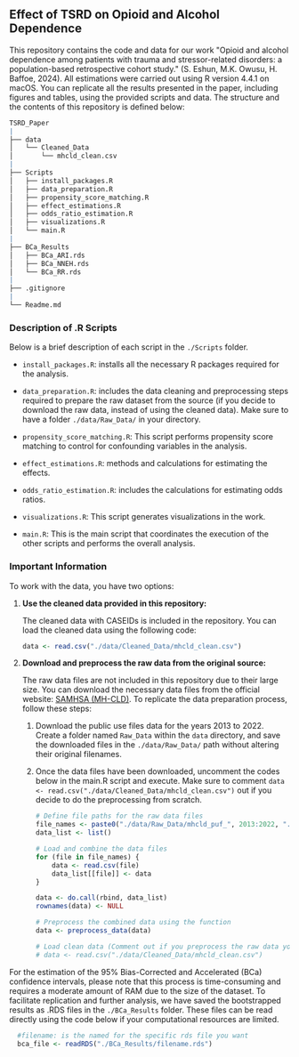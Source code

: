 

## Effect of TSRD on Opioid and Alcohol Dependence

This repository contains the code and data for our work "Opioid and alcohol dependence among patients with trauma and stressor-related disorders: a population-based retrospective cohort study." (S. Eshun, M.K. Owusu, H. Baffoe, 2024). All estimations were carried out using R version 4.4.1 on macOS. You can replicate all the results presented in the paper, including figures and tables, using the provided scripts and data. The structure and the contents of this repository is defined below:
```r
TSRD_Paper
|
├── data
│   └── Cleaned_Data
│       └── mhcld_clean.csv
|
├── Scripts
│   ├── install_packages.R
│   ├── data_preparation.R
│   ├── propensity_score_matching.R
│   ├── effect_estimations.R
│   ├── odds_ratio_estimation.R
│   ├── visualizations.R
│   └── main.R
|
├── BCa_Results
│   ├── BCa_ARI.rds
│   ├── BCa_NNEH.rds
│   └── BCa_RR.rds
|
├── .gitignore
|
└── Readme.md
```

### Description of .R Scripts

Below is a brief description of each script in the ``./Scripts`` folder.

- ``install_packages.R``: installs all the necessary R packages required for the analysis.

- ``data_preparation.R``: includes the data cleaning and preprocessing steps required to prepare the raw dataset from the source (if you decide to download the raw data, instead of using the cleaned data). Make sure to have a folder `./data/Raw_Data/` in your directory.

- ``propensity_score_matching.R``: This script performs propensity score matching to control for confounding variables in the analysis.

- ``effect_estimations.R``: methods and calculations for estimating the effects.

- ``odds_ratio_estimation.R``: includes the calculations for estimating odds ratios.

- ``visualizations.R``: This script generates visualizations in the work.

- ``main.R``: This is the main script that coordinates the execution of the other scripts and performs the overall analysis.


### Important Information


To work with the data, you have two options:

1. **Use the cleaned data provided in this repository:**

    The cleaned data with CASEIDs is included in the repository. You can load the cleaned data using the following code:

    ```r
    data <- read.csv("./data/Cleaned_Data/mhcld_clean.csv")
    ```

2. **Download and preprocess the raw data from the original source:**

    The raw data files are not included in this repository due to their large size. You can download the necessary data files from the official website: [SAMHSA (MH-CLD)](https://www.samhsa.gov/data/data-we-collect/mh-cld-mental-health-client-level-data). To replicate the data preparation process, follow these steps:

    1. Download the public use files data for the years 2013 to 2022. Create a folder named ``Raw_Data`` within the ``data`` directory, and save the downloaded files in the ``./data/Raw_Data/`` path without altering their original filenames.

    2. Once the data files have been downloaded, uncomment the codes below in the main.R script and execute. Make sure to comment ``data <- read.csv("./data/Cleaned_Data/mhcld_clean.csv")`` out if you decide to do the preprocessing from scratch.
    
        ```r
        # Define file paths for the raw data files
        file_names <- paste0("./data/Raw_Data/mhcld_puf_", 2013:2022, ".csv")
        data_list <- list()
        
        # Load and combine the data files
        for (file in file_names) {
            data <- read.csv(file)
            data_list[[file]] <- data
        }
        
        data <- do.call(rbind, data_list)
        rownames(data) <- NULL
        
        # Preprocess the combined data using the function
        data <- preprocess_data(data)
        
        # Load clean data (Comment out if you preprocess the raw data yourself)
        # data <- read.csv("./data/Cleaned_Data/mhcld_clean.csv")
        ```


For the estimation of the 95% Bias-Corrected and Accelerated (BCa) confidence intervals, please note that this process is time-consuming and requires a moderate amount of RAM due to the size of the dataset. To facilitate replication and further analysis, we have saved the bootstrapped results as .RDS files in the ``./BCa_Results`` folder. These files can be read directly using the code below if your computational resources are limited.

```r
  #filename: is the named for the specific rds file you want
  bca_file <- readRDS("./BCa_Results/filename.rds")
```











